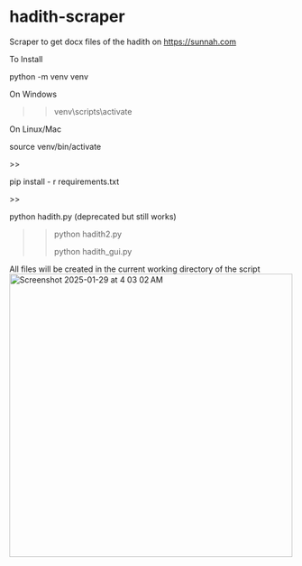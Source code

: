 # hadith-scraper
Scraper to get docx files of the hadith on https://sunnah.com 

To Install 

<p>python -m venv venv </p>

On Windows 
>> <p>venv\scripts\activate </p>

<p>On Linux/Mac</p>
<p>source venv/bin/activate</p>
>> <p>pip install - r requirements.txt</p>
>> <p>python hadith.py (deprecated but still works)</p>

>> <p>python hadith2.py</p>
>> <p>python hadith_gui.py</p>

All files will be created in the current working directory of the script
<img width="502" alt="Screenshot 2025-01-29 at 4 03 02 AM" src="https://github.com/user-attachments/assets/06e7836a-a858-4f73-8d16-0665852b8691" />

